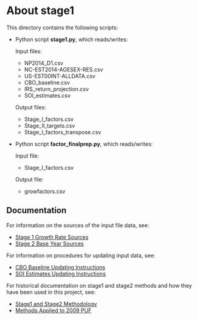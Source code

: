 About stage1
============

This directory contains the following scripts:

* Python script **stage1.py**, which reads/writes:

  Input files:
    - NP2014_D1.csv
    - NC-EST2014-AGESEX-RES.csv
    - US-EST00INT-ALLDATA.csv
    - CBO_baseline.csv
    - IRS_return_projection.csv
    - SOI_estimates.csv

  Output files:
    - Stage_I_factors.csv
    - Stage_II_targets.csv
    - Stage_I_factors_transpose.csv

* Python script **factor_finalprep.py**, which reads/writes:

  Input file:
    - Stage_I_factors.csv

  Output file:
    - growfactors.csv


Documentation
-------------

For information on the sources of the input file data, see:
- [Stage 1 Growth Rate Sources](doc/Stage1_Growth_Rate_Sources.csv)
- [Stage 2 Base Year Sources](doc/Stage2_Base_Year_Sources.csv)

For information on procedures for updating input data, see:
- [CBO Baseline Updating
  Instructions](doc/CBO_Baseline_Updating_Instructions.txt)
- [SOI Estimates Updating
  Instructions](doc/SOI_Estimates_Updating_Instrutions.txt)

For historical documentation on stage1 and stage2 methods and how they
have been used in this project, see:
- [Stage1 and Stage2 Methodology](../doc/Stage1_Stage2_Methodology.pdf)
- [Methods Applied to 2009 PUF](../doc/Stage1_Stage2_2009PUF.pdf)
